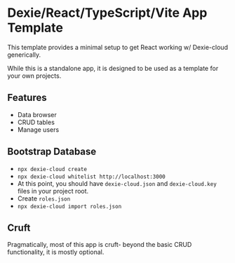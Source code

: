 # Dexie/React/TypeScript/Vite App Template

This template provides a minimal setup to get React working w/ Dexie-cloud generically.

While this is a standalone app, it is designed to be used as a template for your own projects.


## Features

- Data browser
- CRUD tables
- Manage users


## Bootstrap Database

- `npx dexie-cloud create`
- `npx dexie-cloud whitelist http://localhost:3000`
- At this point, you should have `dexie-cloud.json` and `dexie-cloud.key` files in your project root.
- Create `roles.json`
- `npx dexie-cloud import roles.json`


## Cruft

Pragmatically, most of this app is cruft- beyond the basic CRUD functionality, it is mostly optional.